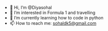 - 👋 Hi, I’m @Diyasohal
- 👀 I’m interested in Formula 1 and travelling
- 🌱 I’m currently learning how to code in python
- 📫 How to reach me: sohaldk5@gmail.com

<!---
Diyasohal/Diyasohal is a ✨ special ✨ repository because its `README.md` (this file) appears on your GitHub profile.
You can click the Preview link to take a look at your changes.
--->
